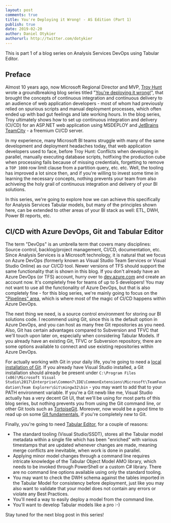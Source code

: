 ```yaml
---
layout: post
comments: true
title: You're Deploying it Wrong! - AS Edition (Part 1)
publish: true
date: 2019-02-20
author: Daniel Otykier
authorurl: http://twitter.com/dotykier
---
```


This is part 1 of a blog series on Analysis Services DevOps using Tabular Editor.

## Preface

Almost 10 years ago, now Microsoft Regional Director and MVP, [Troy Hunt](https://www.troyhunt.com/about/) wrote a groundbreaking blog series titled "[You're deploying it wrong!](https://www.troyhunt.com/you-deploying-it-wrong-teamcity/)", that brought the concepts of continuous integration and continuous delivery to an audience of web application developers - most of whom had previously relied on spurious scripts and manual deployment processes, which often ended up with bad gut feelings and late working hours. In the blog series, Troy ultimately shows how to set up continuous integration and delivery (CI/CD) for an ASP.NET web application using MSDEPLOY and [JetBrains TeamCity](https://www.jetbrains.com/teamcity) - a freemium CI/CD server.

In my experience, many Microsoft BI teams struggle with many of the same development and deployment headaches today, that web application developers used to face, before Troy Hunt: Conflicts when developing in parallel, manually executing database scripts, hotfixing the production cube when processing fails because of missing credentials, forgetting to remove a `TOP 1000` row limit clause from a partition query, etc. etc. Well, the tooling has improved a lot since then, and if you're willing to invest some time in learning the necessary concepts, nothing prevents your team from also achiveing the holy grail of continuous integration and delivery of your BI solutions.

In this series, we're going to explore how we can achieve this specifically for Analysis Services Tabular models, but many of the principles shown here, can be extended to other areas of your BI stack as well: ETL, DWH, Power BI reports, etc.

## CI/CD with Azure DevOps, Git and Tabular Editor

The term "DevOps" is an umbrella term that covers many disciplines: Source control, backlog/project management, CI/CD, documentation, etc. Since Analysis Services is a Microsoft technology, it is natural that we focus on Azure DevOps (formerly known as Visual Studio Team Services or Visual Studio Online) as our CI/CD tool. Newer versions of TFS should support the same functionality that is shown in this blog. If you don't already have an Azure DevOps (or TFS) account, hurry over to [dev.azure.com](http://dev.azure.com/) and create an account now. It's completely free for teams of up to 5 developers! You may not want to use all the functionality of Azure DevOps, but that is also completely fine - for this blog series, we're mainly going to focus on the ["Pipelines" area](https://azure.microsoft.com/en-us/services/devops/pipelines/), which is where most of the magic of CI/CD happens within Azure DevOps.

The next thing we need, is a source control environment for storing our BI solutions code. I recommend using Git, since this is the default option in Azure DevOps, and you can host as many free Git repositories as you need. Also, Git has certain advantages compared to Subversion and TFVC that we'll touch upon later on, especially when considering Tabular Models. If you already have an existing Git, TFVC or Subversion repository, there are some options available to connect and use existing repositories within Azure DevOps.

For actually working with Git in your daily life, you're going to need a [local installation of Git](https://git-scm.com/download/win). If you already have Visual Studio installed, a Git installation should already be present under `C:\Program Files (x86)\Microsoft Visual Studio\2017\Enterprise\Common7\IDE\CommonExtensions\Microsoft\TeamFoundation\Team Explorer\Git\mingw32\bin` - you may want to add that to your PATH environment variable. If you're a Git newb like me, Visual Studio actually has a very decent Git UI, that we'll be using for most parts of this blog series, but nothing prevents you from using the Git command line, or other Git tools such as [TortoiseGit](https://tortoisegit.org/download/). Moreover, now would be a good time to read up on some [Git fundamentals](https://git-scm.com/book/en/v1/Getting-Started-Git-Basics), if you're completely new to Git.

Finally, you're going to need [Tabular Editor](https://github.com/otykier/TabularEditor/releases/latest), for a couple of reasons:

- The standard tooling (Visual Studio/SSDT), stores all the Tabular model metadata within a single file which has been "enriched" with various timestamps that are updated whenever changes are made, meaning merge conflicts are inevitable, when work is done in parallel.
- Applying minor model changes through a command line requires intricate knowledge of the Tabular Object Model AMO library, which needs to be invoked through PowerShell or a custom C# library. There are no command line options available using only the standard tooling.
- You may want to check the DWH schema against the tables imported in the Tabular Model for consistency before deployment, just like you may also want to validate that your model does not contain any errors or violate any Best Practices.
- You'll need a way to easily deploy a model from the command line.
- You'll want to develop Tabular models like a pro :-)

Stay tuned for the next blog post in this series!
